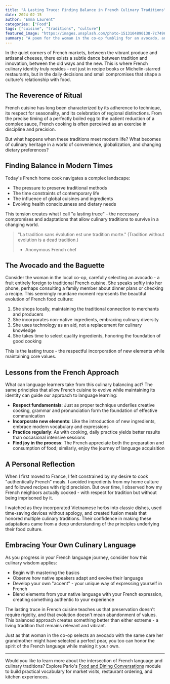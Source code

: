 ```yaml
---
title: "A Lasting Truce: Finding Balance in French Culinary Traditions"
date: 2024-02-15
author: "Emma Laurent"
categories: ["Food"]
tags: ["cuisine", "traditions", "culture"]
featured_image: "https://images.unsplash.com/photo-1513104890138-7c749659a591?ixlib=rb-4.0.3&ixid=M3wxMjA3fDB8MHxwaG90by1wYWdlfHx8fGVufDB8fHx8fA%3D%3D&auto=format&fit=crop&w=1000&q=80"
summary: "A poem for the woman in the co-op fumbling for an avocado, and for the right words. Stage 4, she says into the phone."
---
```


In the quiet corners of French markets, between the vibrant produce and artisanal cheeses, there exists a subtle dance between tradition and innovation, between the old ways and the new. This is where French culinary identity truly resides - not just in recipe books or Michelin-starred restaurants, but in the daily decisions and small compromises that shape a culture's relationship with food.

## The Reverence of Ritual

French cuisine has long been characterized by its adherence to technique, its respect for seasonality, and its celebration of regional distinctions. From the precise timing of a perfectly boiled egg to the patient reduction of a complex sauce, French cooking is often perceived as an exercise in discipline and precision.

But what happens when these traditions meet modern life? What becomes of culinary heritage in a world of convenience, globalization, and changing dietary preferences?

## Finding Balance in Modern Times

Today's French home cook navigates a complex landscape:

- The pressure to preserve traditional methods
- The time constraints of contemporary life
- The influence of global cuisines and ingredients
- Evolving health consciousness and dietary needs

This tension creates what I call "a lasting truce" - the necessary compromises and adaptations that allow culinary traditions to survive in a changing world.

> "La tradition sans évolution est une tradition morte."
> (Tradition without evolution is a dead tradition.)
> - Anonymous French chef

## The Avocado and the Baguette

Consider the woman in the local co-op, carefully selecting an avocado - a fruit entirely foreign to traditional French cuisine. She speaks softly into her phone, perhaps consulting a family member about dinner plans or checking a recipe. This seemingly mundane moment represents the beautiful evolution of French food culture:

1. She shops locally, maintaining the traditional connection to merchants and producers
2. She incorporates non-native ingredients, embracing culinary diversity
3. She uses technology as an aid, not a replacement for culinary knowledge
4. She takes time to select quality ingredients, honoring the foundation of good cooking

This is the lasting truce - the respectful incorporation of new elements while maintaining core values.

## Lessons from the French Approach

What can language learners take from this culinary balancing act? The same principles that allow French cuisine to evolve while maintaining its identity can guide our approach to language learning:

- **Respect fundamentals**: Just as proper technique underlies creative cooking, grammar and pronunciation form the foundation of effective communication
- **Incorporate new elements**: Like the introduction of new ingredients, embrace modern vocabulary and expressions
- **Practice regularly**: As with cooking, daily practice yields better results than occasional intensive sessions
- **Find joy in the process**: The French appreciate both the preparation and consumption of food; similarly, enjoy the journey of language acquisition

## A Personal Reflection

When I first moved to France, I felt constrained by my desire to cook "authentically French" meals. I avoided ingredients from my home culture and followed recipes with rigid precision. But over time, I observed how my French neighbors actually cooked - with respect for tradition but without being imprisoned by it.

I watched as they incorporated Vietnamese herbs into classic dishes, used time-saving devices without apology, and created fusion meals that honored multiple culinary traditions. Their confidence in making these adaptations came from a deep understanding of the principles underlying their food culture.

## Embracing Your Own Culinary Language

As you progress in your French language journey, consider how this culinary wisdom applies:

- Begin with mastering the basics
- Observe how native speakers adapt and evolve their language
- Develop your own "accent" - your unique way of expressing yourself in French
- Blend elements from your native language with your French expression, creating something authentic to your experience

The lasting truce in French cuisine teaches us that preservation doesn't require rigidity, and that evolution doesn't mean abandonment of values. This balanced approach creates something better than either extreme - a living tradition that remains relevant and vibrant.

Just as that woman in the co-op selects an avocado with the same care her grandmother might have selected a perfect pear, you too can honor the spirit of the French language while making it your own.

---

Would you like to learn more about the intersection of French language and culinary traditions? Explore Parlo's [Food and Dining Conversations](/lessons/food) module to build practical vocabulary for market visits, restaurant ordering, and kitchen experiences. 